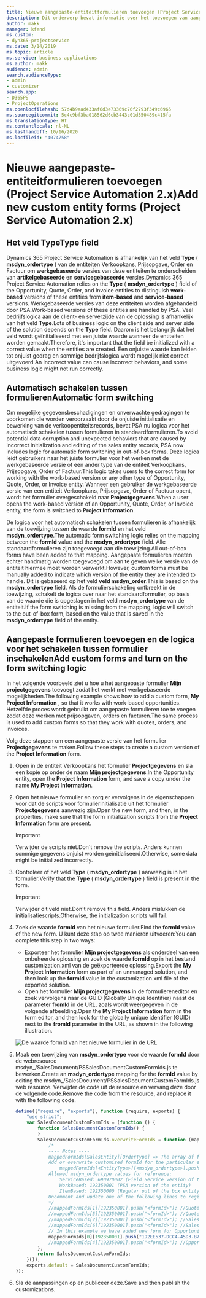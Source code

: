 ```yaml
---
title: Nieuwe aangepaste-entiteitformulieren toevoegen (Project Service Automation 2.x)
description: Dit onderwerp bevat informatie over het toevoegen van aangepaste-entiteitformulieren voor verkoopkansen, prijsopgaven, orders of facturen in Dynamics 365 Project Service Automation 2.x.
author: makk
manager: kfend
ms.custom:
- dyn365-projectservice
ms.date: 3/14/2019
ms.topic: article
ms.service: business-applications
ms.author: makk
audience: admin
search.audienceType:
- admin
- customizer
search.app:
- D365PS
- ProjectOperations
ms.openlocfilehash: 57d4b9aad433af6d3e73369c76f2793f349c6965
ms.sourcegitcommit: 5c4c9bf3ba018562d6cb3443c01d550489c415fa
ms.translationtype: HT
ms.contentlocale: nl-NL
ms.lasthandoff: 10/16/2020
ms.locfileid: "4074758"
---
```

# <a name="add-new-custom-entity-forms-project-service-automation-2x"></a><span data-ttu-id="491bf-103">Nieuwe aangepaste-entiteitformulieren toevoegen (Project Service Automation 2.x)</span><span class="sxs-lookup"><span data-stu-id="491bf-103">Add new custom entity forms (Project Service Automation 2.x)</span></span>

## <a name="type-field"></a><span data-ttu-id="491bf-104">Het veld Type</span><span class="sxs-lookup"><span data-stu-id="491bf-104">Type field</span></span> 

<span data-ttu-id="491bf-105">Dynamics 365 Project Service Automation is afhankelijk van het veld **Type** ( **msdyn\_ordertype** ) van de entiteiten Verkoopkans, Prijsopgave, Order en Factuur om **werkgebaseerde** versies van deze entiteiten te onderscheiden van **artikelgebaseerde** en **servicegebaseerde** versies.</span><span class="sxs-lookup"><span data-stu-id="491bf-105">Dynamics 365 Project Service Automation relies on the **Type** ( **msdyn\_ordertype** ) field of the Opportunity, Quote, Order, and Invoice entities to distinguish **work-based** versions of these entities from **item-based** and **service-based** versions.</span></span> <span data-ttu-id="491bf-106">Werkgebaseerde versies van deze entiteiten worden afgehandeld door PSA.</span><span class="sxs-lookup"><span data-stu-id="491bf-106">Work-based versions of these entities are handled by PSA.</span></span> <span data-ttu-id="491bf-107">Veel bedrijfslogica aan de client- en serverzijde van de oplossing is afhankelijk van het veld **Type**.</span><span class="sxs-lookup"><span data-stu-id="491bf-107">Lots of business logic on the client side and server side of the solution depends on the **Type** field.</span></span> <span data-ttu-id="491bf-108">Daarom is het belangrijk dat het veld wordt geïnitialiseerd met een juiste waarde wanneer de entiteiten worden gemaakt.</span><span class="sxs-lookup"><span data-stu-id="491bf-108">Therefore, it's important that the field be initialized with a correct value when the entities are created.</span></span> <span data-ttu-id="491bf-109">Een onjuiste waarde kan leiden tot onjuist gedrag en sommige bedrijfslogica wordt mogelijk niet correct uitgevoerd.</span><span class="sxs-lookup"><span data-stu-id="491bf-109">An incorrect value can cause incorrect behaviors, and some business logic might not run correctly.</span></span>

## <a name="automatic-form-switching"></a><span data-ttu-id="491bf-110">Automatisch schakelen tussen formulieren</span><span class="sxs-lookup"><span data-stu-id="491bf-110">Automatic form switching</span></span>

<span data-ttu-id="491bf-111">Om mogelijke gegevensbeschadigingen en onverwachte gedragingen te voorkomen die worden veroorzaakt door de onjuiste initialisatie en bewerking van de verkoopentiteitsrecords, bevat PSA nu logica voor het automatisch schakelen tussen formulieren in standaardformulieren.</span><span class="sxs-lookup"><span data-stu-id="491bf-111">To avoid potential data corruption and unexpected behaviors that are caused by incorrect initialization and editing of the sales entity records, PSA now includes logic for automatic form switching in out-of-box forms.</span></span> <span data-ttu-id="491bf-112">Deze logica leidt gebruikers naar het juiste formulier voor het werken met de werkgebaseerde versie of een ander type van de entiteit Verkoopkans, Prijsopgave, Order of Factuur.</span><span class="sxs-lookup"><span data-stu-id="491bf-112">This logic takes users to the correct form for working with the work-based version or any other type of Opportunity, Quote, Order, or Invoice entity.</span></span> <span data-ttu-id="491bf-113">Wanneer een gebruiker de werkgebaseerde versie van een entiteit Verkoopkans, Prijsopgave, Order of Factuur opent, wordt het formulier overgeschakeld naar **Projectgegevens**.</span><span class="sxs-lookup"><span data-stu-id="491bf-113">When a user opens the work-based version of an Opportunity, Quote, Order, or Invoice entity, the form is switched to **Project Information**.</span></span>

<span data-ttu-id="491bf-114">De logica voor het automatisch schakelen tussen formulieren is afhankelijk van de toewijzing tussen de waarde **formId** en het veld **msdyn\_ordertype**.</span><span class="sxs-lookup"><span data-stu-id="491bf-114">The automatic form switching logic relies on the mapping between the **formId** value and the **msdyn\_ordertype** field.</span></span> <span data-ttu-id="491bf-115">Alle standaardformulieren zijn toegevoegd aan die toewijzing.</span><span class="sxs-lookup"><span data-stu-id="491bf-115">All out-of-box forms have been added to that mapping.</span></span> <span data-ttu-id="491bf-116">Aangepaste formulieren moeten echter handmatig worden toegevoegd om aan te geven welke versie van de entiteit hiermee moet worden verwerkt.</span><span class="sxs-lookup"><span data-stu-id="491bf-116">However, custom forms must be manually added to indicate which version of the entity they are intended to handle.</span></span> <span data-ttu-id="491bf-117">Dit is gebaseerd op het veld **veld msdyn\_order**.</span><span class="sxs-lookup"><span data-stu-id="491bf-117">This is based on the **msdyn\_ordertype** field.</span></span> <span data-ttu-id="491bf-118">Als de formulierschakeling ontbreekt in de toewijzing, schakelt de logica over naar het standaardformulier, op basis van de waarde die is opgeslagen in het veld **msdyn\_ordertype** van de entiteit.</span><span class="sxs-lookup"><span data-stu-id="491bf-118">If the form switching is missing from the mapping, logic will switch to the out-of-box form, based on the value that is saved in the **msdyn\_ordertype** field of the entity.</span></span>

## <a name="add-custom-forms-and-turn-on-the-form-switching-logic"></a><span data-ttu-id="491bf-119">Aangepaste formulieren toevoegen en de logica voor het schakelen tussen formulier inschakelen</span><span class="sxs-lookup"><span data-stu-id="491bf-119">Add custom forms and turn on the form switching logic</span></span>

<span data-ttu-id="491bf-120">In het volgende voorbeeld ziet u hoe u het aangepaste formulier **Mijn projectgegevens** toevoegt zodat het werkt met werkgebaseerde mogelijkheden.</span><span class="sxs-lookup"><span data-stu-id="491bf-120">The following example shows how to add a custom form, **My Project Information** , so that it works with work-based opportunities.</span></span> <span data-ttu-id="491bf-121">Hetzelfde proces wordt gebruikt om aangepaste formulieren toe te voegen zodat deze werken met prijsopgaven, orders en facturen.</span><span class="sxs-lookup"><span data-stu-id="491bf-121">The same process is used to add custom forms so that they work with quotes, orders, and invoices.</span></span>

<span data-ttu-id="491bf-122">Volg deze stappen om een aangepaste versie van het formulier **Projectgegevens** te maken.</span><span class="sxs-lookup"><span data-stu-id="491bf-122">Follow these steps to create a custom version of the **Project Information** form.</span></span>

1. <span data-ttu-id="491bf-123">Open in de entiteit Verkoopkans het formulier **Projectgegevens** en sla een kopie op onder de naam **Mijn projectgegevens**.</span><span class="sxs-lookup"><span data-stu-id="491bf-123">In the Opportunity entity, open the **Project Information** form, and save a copy under the name **My Project Information**.</span></span>
2. <span data-ttu-id="491bf-124">Open het nieuwe formulier en zorg er vervolgens in de eigenschappen voor dat de scripts voor formulierinitialisatie uit het formulier **Projectgegevens** aanwezig zijn.</span><span class="sxs-lookup"><span data-stu-id="491bf-124">Open the new form, and then, in the properties, make sure that the form initialization scripts from the **Project Information** form are present.</span></span> 

    > [!IMPORTANT]
    > <span data-ttu-id="491bf-125">Verwijder de scripts niet.</span><span class="sxs-lookup"><span data-stu-id="491bf-125">Don't remove the scripts.</span></span> <span data-ttu-id="491bf-126">Anders kunnen sommige gegevens onjuist worden geïnitialiseerd.</span><span class="sxs-lookup"><span data-stu-id="491bf-126">Otherwise, some data might be initialized incorrectly.</span></span>

3. <span data-ttu-id="491bf-127">Controleer of het veld **Type** ( **msdyn\_ordertype** ) aanwezig is in het formulier.</span><span class="sxs-lookup"><span data-stu-id="491bf-127">Verify that the **Type** ( **msdyn\_ordertype** ) field is present in the form.</span></span> 

    > [!IMPORTANT]
    > <span data-ttu-id="491bf-128">Verwijder dit veld niet.</span><span class="sxs-lookup"><span data-stu-id="491bf-128">Don't remove this field.</span></span> <span data-ttu-id="491bf-129">Anders mislukken de initialisatiescripts.</span><span class="sxs-lookup"><span data-stu-id="491bf-129">Otherwise, the initialization scripts will fail.</span></span>

4. <span data-ttu-id="491bf-130">Zoek de waarde **formId** van het nieuwe formulier.</span><span class="sxs-lookup"><span data-stu-id="491bf-130">Find the **formId** value of the new form.</span></span> <span data-ttu-id="491bf-131">U kunt deze stap op twee manieren uitvoeren:</span><span class="sxs-lookup"><span data-stu-id="491bf-131">You can complete this step in two ways:</span></span>

    - <span data-ttu-id="491bf-132">Exporteer het formulier **Mijn projectgegevens** als onderdeel van een onbeheerde oplossing en zoek de waarde **formId** op in het bestand customization.xml van de geëxporteerde oplossing.</span><span class="sxs-lookup"><span data-stu-id="491bf-132">Export the **My Project Information** form as part of an unmanaged solution, and then look up the **formId** value in the customization.xml file of the exported solution.</span></span>
    - <span data-ttu-id="491bf-133">Open het formulier **Mijn projectgegevens** in de formuliereneditor en zoek vervolgens naar de GUID (Globally Unique Identifier) naast de parameter **fromId** in de URL, zoals wordt weergegeven in de volgende afbeelding.</span><span class="sxs-lookup"><span data-stu-id="491bf-133">Open the **My Project Information** form in the form editor, and then look for the globally unique identifier (GUID) next to the **fromId** parameter in the URL, as shown in the following illustration.</span></span>

    ![De waarde formId van het nieuwe formulier in de URL](media/how-to-add-custom-forms-in-v2.0.png)

5. <span data-ttu-id="491bf-135">Maak een toewijzing van **msdyn\_ordertype** voor de waarde **formId** door de webresource msdyn\_/SalesDocument/PSSalesDocumentCustomFormIds.js te bewerken.</span><span class="sxs-lookup"><span data-stu-id="491bf-135">Create an **msdyn\_ordertype** mapping for the **formId** value by editing the msdyn\_/SalesDocument/PSSalesDocumentCustomFormIds.js web resource.</span></span> <span data-ttu-id="491bf-136">Verwijder de code uit de resource en vervang deze door de volgende code.</span><span class="sxs-lookup"><span data-stu-id="491bf-136">Remove the code from the resource, and replace it with the following code.</span></span>

    ```javascript
    define(["require", "exports"], function (require, exports) {
        "use strict";
        var SalesDocumentCustomFormIds = (function () {
            function SalesDocumentCustomFormIds() {
            }
            SalesDocumentCustomFormIds.overwriteFormIds = function (mappedFormIds) {
                /*
                ---- Notes ----
                mappedFormIds[SalesEntity][OrderType] => The array of forms IDs that support particular entity and order type
                Add or overwrite customized formId for the particular entity and order type by calling:
                    mappedFormIds[<EntityType>][<msdyn_ordertype>].push("<formId>");
                Allowed msdyn_ordertype values for reference:
                    ServiceBased: 690970002 (Field Service version of the entity)
                    WorkBased: 192350001 (PSA version of the entity)
                    ItemBased: 192350000 (Regular out of the box entity)
                Uncomment and update one of the following lines to register custom PSA form for required entity:
                */      
                //mappedFormIds[1][192350001].push("<formId>"); //Quote
                //mappedFormIds[5][192350001].push("<formId>"); //Quote Line
                //mappedFormIds[2][192350001].push("<formId>"); //Sales Order
                //mappedFormIds[6][192350001].push("<formId>"); //Sales Order Line
                // In this example we have added new form for Opportunity
                mappedFormIds[0][192350001].push("192EE537-DCC4-45D3-B7AF-EA694B9113D2"); //Opportunity
                //mappedFormIds[4][192350001].push("<formId>"); //Opportunity Line
            };
            return SalesDocumentCustomFormIds;
        }());
        exports.default = SalesDocumentCustomFormIds;
    });
    ```

6. <span data-ttu-id="491bf-137">Sla de aanpassingen op en publiceer deze.</span><span class="sxs-lookup"><span data-stu-id="491bf-137">Save and then publish the customizations.</span></span>
